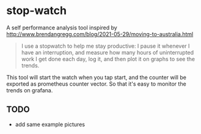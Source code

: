 # stop-watch

A self performance analysis tool inspired by http://www.brendangregg.com/blog/2021-05-29/moving-to-australia.html
> I use a stopwatch to help me stay productive: I pause it whenever I have an interruption, and measure how many hours of uninterrupted work I get done each day, log it, and then plot it on graphs to see the trends.

This tool will start the watch when you tap start, and the counter will be exported as prometheus counter vector.
So that it's easy to monitor the trends on grafana.


## TODO
- add same example pictures
